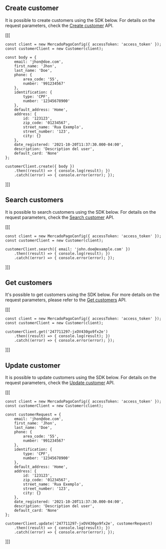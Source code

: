 ## Create customer

It is possible to create customers using the SDK below. For details on the request parameters, check the [Create customer](https://www.mercadopago[FAKER][URL][DOMAIN]/developers/en/reference/customers/_customers/post) API.

[[[
```node
const client = new MercadoPagoConfig({ accessToken: 'access_token' });
const customerClient = new Customer(client);

const body = {
	email: 'jhon@doe.com',
	first_name: 'Jhon',
	last_name: 'Doe',
	phone: {
		area_code: '55',
		number: '991234567'
	},
	identification: {
		type: 'CPF',
		number: '12345678900'
	},
	default_address: 'Home',
	address: {
		id: '123123',
		zip_code: '01234567',
		street_name: 'Rua Exemplo',
		street_number: '123',
		city: {}
	},
	date_registered: '2021-10-20T11:37:30.000-04:00',
	description: 'Description del user',
	default_card: 'None'
};

customerClient.create({ body })
    .then((result) => { console.log(result); })
    .catch((error) => { console.error(error); });
```
]]]

## Search customers

It is possible to search customers using the SDK below. For details on the request parameters, check the [Search customer](https://www.mercadopago[FAKER][URL][DOMAIN]/developers/en/reference/customers/_customers_search/get) API.

[[[
```node
const client = new MercadoPagoConfig({ accessToken: 'access_token' });
const customerClient = new Customer(client);

customerClient.search({ email: 'john.doe@example.com' })
    .then((result) => { console.log(result); })
    .catch((error) => { console.error(error); });
```
]]]

## Get customers

It's possible to get customers using the SDK below. For more details on the request parameters, please refer to the [Get customers](/developers/es/reference/customers/_customers_id/get) API.

[[[
```node
const client = new MercadoPagoConfig({ accessToken: 'access_token' });
const customerClient = new Customer(client);

customerClient.get('247711297-jxOV430go9fx2e')
    .then((result) => { console.log(result); })
    .catch((error) => { console.error(error); });
```
]]]


## Update customer

It is possible to update customers using the SDK below. For details on the request parameters, check the [Update customer](https://www.mercadopago[FAKER][URL][DOMAIN]/developers/en/reference/customers/_customers_id/put) API.

[[[
```node
const client = new MercadoPagoConfig({ accessToken: 'access_token' });
const customerClient = new Customer(client);

const customerRequest = {
	email: 'jhon@doe.com',
	first_name: 'Jhon',
	last_name: 'Doe',
	phone: {
		area_code: '55',
		number: '991234567'
	},
	identification: {
		type: 'CPF',
		number: '12345678900'
	},
	default_address: 'Home',
	address: {
		id: '123123',
		zip_code: '01234567',
		street_name: 'Rua Exemplo',
		street_number: '123',
		city: {}
	},
	date_registered: '2021-10-20T11:37:30.000-04:00',
	description: 'Description del user',
	default_card: 'None'
};

customerClient.update('247711297-jxOV430go9fx2e', customerRequest)
    .then((result) => { console.log(result); })
    .catch((error) => { console.error(error); });
```
]]]